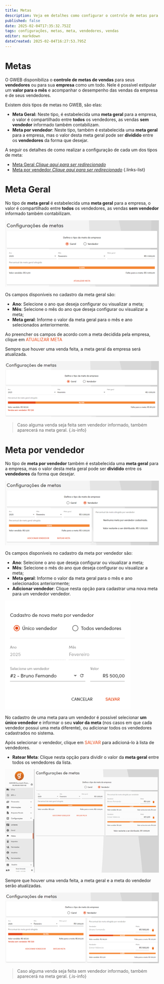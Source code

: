 ```yaml
---
title: Metas
description: Veja em detalhes como configurar o controle de metas para a empresa ou para seus vendedores.
published: false
date: 2025-02-04T17:35:32.752Z
tags: configurações, metas, meta, vendedores, vendas
editor: markdown
dateCreated: 2025-02-04T16:27:53.795Z
---
```


# Metas

O GWEB disponibiliza o **controle de metas de vendas** para seus **vendedores** ou para sua **empresa** como um todo. Nele é possível estipular um **valor para o mês** e acompanhar o desempenho das vendas da empresa e de seus vendedores.

Existem dois tipos de metas no GWEB, são elas:

- **Meta Geral:** Neste tipo, é estabelecida uma **meta geral** para a empresa, o valor é compartilhado entre **todos** os vendedores, as vendas **sem vendedor** informado também contabilizam.
- **Meta por vendedor**: Neste tipo, também é estabelecida uma **meta geral** para a empresa, mas o valor desta meta geral pode ser **dividido** entre os **vendedores** da forma que desejar.

A seguir os detalhes de como realizar a configuração de cada um dos tipos de meta:

- [Meta Geral *Clique aqui para ser redirecionado*](#meta-geral)
- [Meta por vendedor *Clique aqui para ser redirecionado*](#meta-por-vendedor)
{.links-list}


# Meta Geral

No tipo de **meta geral** é estabelecida uma **meta geral** para a empresa, o valor é compartilhado entre **todos** os vendedores, as vendas **sem vendedor** informado também contabilizam.

![Meta geral](/config/metas/1_meta_geral.png)

Os campos disponíveis no cadastro da meta geral são:

- **Ano**: Selecione o ano que deseja configurar ou visualizar a meta;
- **Mês**: Selecione o mês do ano que deseja configurar ou visualizar a meta;
- **Meta geral**: Informe o valor da meta geral para o mês e ano selecionados anteriormente.

Ao preencher os campos de acordo com a meta decidida pela empresa, clique em <span style="color: rgb(230, 74, 25);">ATUALIZAR META</span>

Sempre que houver uma venda feita, a meta geral da empresa será atualizada.

![Meta preenchida](/config/metas/2_meta_geral_preenchida.png)

> Caso alguma venda seja feita sem vendedor informado, também aparecerá na meta geral.
{.is-info}


# Meta por vendedor

No tipo de **meta por vendedor** também é estabelecida uma **meta geral** para a empresa, mas o valor desta meta geral pode ser **dividido** entre os **vendedores** da forma que desejar.

![Meta por vendedor](/config/metas/3_meta_por_vendedor.png)

Os campos disponíveis no cadastro da meta por vendedor são:

- **Ano**: Selecione o ano que deseja configurar ou visualizar a meta;
- **Mês**: Selecione o mês do ano que deseja configurar ou visualizar a meta;
- **Meta geral**: Informe o valor da meta geral para o mês e ano selecionados anteriormente;
- **Adicionar vendedor**: Clique nesta opção para cadastrar uma nova meta para um vendedor vendedor.

![Cadastro de nova meta por vendedor](/config/metas/4_formulario_vendedor.png)

No cadastro de uma meta para um vendedor é possível selecionar **um único vendedor** e informar o seu **valor da meta** (nos casos em que cada vendedor possui uma meta diferente), ou adicionar todos os vendedores cadastrados no sistema.

Após selecionar o vendedor, clique em <span style="color: rgb(230, 74, 25);">SALVAR</span> para adicioná-lo à lista de vendedores.

- **Ratear Meta**: Clique nesta opção para dividir o valor da **meta geral** entre todos os vendedores da lista.

![Rateio de metas](/config/metas/5_gif_metas_por_vendedor.gif)

Sempre que houver uma venda feita, a meta geral e a meta do vendedor serão atualizadas.

![Meta preenchida](/config/metas/6_meta_por_vendedor_preenchida.png)

> Caso alguma venda seja feita sem vendedor informado, também aparecerá na meta geral.
{.is-info}